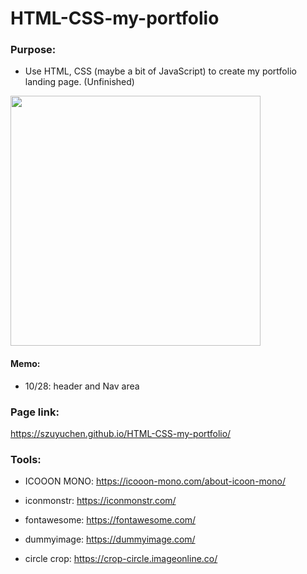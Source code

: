 # HTML-CSS-my-portfolio

### Purpose: 

- Use HTML, CSS (maybe a bit of JavaScript) to create my portfolio landing page. (Unfinished)

<img src="" width=400>

#### Memo: 

- 10/28: header and Nav area

### Page link:

https://szuyuchen.github.io/HTML-CSS-my-portfolio/

### Tools:

- ICOOON MONO: https://icooon-mono.com/about-icoon-mono/

- iconmonstr: https://iconmonstr.com/

- fontawesome: https://fontawesome.com/

- dummyimage: https://dummyimage.com/

- circle crop: https://crop-circle.imageonline.co/
